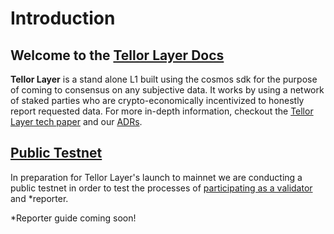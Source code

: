 # Introduction

## Welcome to the [Tellor Layer Docs](https://docs.tellor.io/layer-docs)

**Tellor Layer** is a stand alone L1 built using the cosmos sdk for the purpose of coming to consensus on any subjective data. It works by using a network of staked parties who are crypto-economically incentivized to honestly report requested data.  For more in-depth information, checkout the [Tellor Layer tech paper](https://github.com/tellor-io/layer/blob/main/TellorLayer%20-%20tech.pdf) and our [ADRs](https://github.com/tellor-io/layer/tree/main/adr).

## [Public Testnet](public-testnet/)

In preparation for Tellor Layer's launch to mainnet we are conducting a public testnet in order to test the processes of [participating as a validator](public-testnet/run-a-layer-node.md) and \*reporter. &#x20;

\*Reporter guide coming soon!

